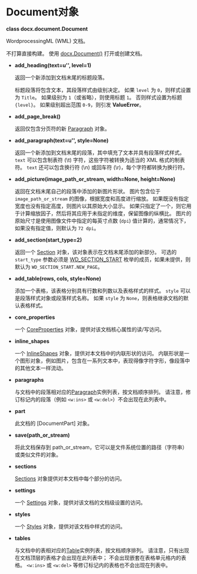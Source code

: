 
[docx.Document()]: ../api/document_constructor.md
[Paragraph]: ../api/text_paragraph_object.md
[Section]: ../api/section_section.md
[WD_SECTION_START]: ../api/enum_wd_section_start.md
[CoreProperties]: ../api/document_core_properties.md
[InlineShapes]: ../api/shapes_inline_shapes.md
[Paragraph]: ../api/text_paragraph_object.md
[Sections]: ../api/section_sections_object.md
[Settings]: ../api/document_settings_object.md
[Styles]: ../api/style_styles_object.md
[Table]: ../api/table_table_object.md

# Document对象

**class docx.document.Document**

WordprocessingML (WML) 文档。

不打算直接构建。 使用 [docx.Document()] 打开或创建文档。

- **add_heading(text=u'', level=1)** <a name="add_heading"></a>

    返回一个新添加到文档末尾的标题段落。

    标题段落将包含文本，其段落样式由级别决定。 如果 `level` 为 `0`，则样式设置为 `Title`。 如果级别为 `1`（或省略），则使用标题 `1`。 否则样式设置为标题 `{level}`。 如果级别超出范围 `0-9`，则引发 **ValueError**。

- **add_page_break()** <a name="add_page_break"></a>

    返回仅包含分页符的新 [Paragraph] 对象。

- **add_paragraph(text=u'', style=None)** <a name="add_paragraph"></a>

    返回一个新添加到文档末尾的段落，其中填充了文本并具有段落样式样式。 `text` 可以包含制表符 (\\t) 字符，这些字符被转换为适当的 XML 格式的制表符。 `text` 还可以包含换行符 (\\n) 或回车符 (\\r)，每个字符都转换为换行符。

- **add_picture(image_path_or_stream, width=None, height=None)** <a name="add_picture"></a>

    返回在文档末尾自己的段落中添加的新图片形状。 图片包含位于 `image_path_or_stream` 的图像，根据宽度和高度进行缩放。 如果既没有指定宽度也没有指定高度，则图片以其原始大小显示。 如果只指定了一个，则它用于计算缩放因子，然后将其应用于未指定的维度，保留图像的纵横比。 图片的原始尺寸是使用图像文件中指定的每英寸点数 (`dpi`) 值计算的，通常情况下，如果没有指定值，则默认为 `72 dpi`。

- **add_section(start_type=2)** <a name="add_section"></a>

    返回一个 [Section] 对象，该对象表示在文档末尾添加的新部分。 可选的 `start_type` 参数必须是 [WD_SECTION_START] 枚举的成员，如果未提供，则默认为 `WD_SECTION_START.NEW_PAGE`。

- **add_table(rows, cols, style=None)** <a name="add_table"></a>

    添加一个表格，该表格分别具有行数和列数以及表格样式的样式。 `style` 可以是段落样式对象或段落样式名称。 如果 `style` 为 `None`，则表格继承文档的默认表格样式。

- **core_properties** <a name="core_properties"></a>

    一个 [CoreProperties] 对象，提供对该文档核心属性的读/写访问。

- **inline_shapes** <a name="inline_shapes"></a>

    一个 [InlineShapes] 对象，提供对本文档中的内联形状的访问。 内联形状是一个图形对象，例如图片，包含在一系列文本中，表现得像字符字形，像段落中的其他文本一样流动。

- **paragraphs** <a name="paragraphs"></a>

    与文档中的段落相对应的[Paragraph]实例列表，按文档顺序排列。 请注意，修订标记内的段落（例如 `<w:ins>` 或 `<w:del>`）不会出现在此列表中。

- **part** <a name="part"></a>
  
    此文档的 [DocumentPart] 对象。

- **save(path_or_stream)** <a name="save"></a>

    将此文档保存到 path_or_stream，它可以是文件系统位置的路径（字符串）或类似文件的对象。

- **sections** <a name="sections"></a>

    [Sections] 对象提供对本文档中每个部分的访问。

- **settings** <a name="settings"></a>

    一个 [Settings] 对象，提供对该文档的文档级设置的访问。

- **styles** <a name="styles"></a>

    一个 [Styles] 对象，提供对该文档中样式的访问。

- **tables** <a name="tables"></a>

    与文档中的表相对应的[Table]实例列表，按文档顺序排列。 请注意，只有出现在文档顶层的表格才会出现在此列表中； 不会出现嵌套在表格单元格内的表格。 `<w:ins>` 或 `<w:del>` 等修订标记内的表格也不会出现在列表中。
